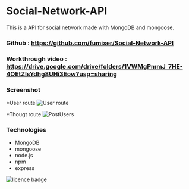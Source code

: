 # Social-Network-API

This is a API for social network made with MongoDB and mongoose.

### Github : https://github.com/fumixer/Social-Network-API

### Workthrough video : https://drive.google.com/drive/folders/1VWMgPmmJ_7HE-4OEtZIsYdhg8UHi3Eow?usp=sharing

### Screenshot
*User route
![User route](./assets/users.gif)

*Thougt route
![PostUsers](./assets/)

### Technologies

* MongoDB
* mongoose
* node.js
* npm
* express

![licence badge](https://img.shields.io/badge/license-MIT-orange.png)